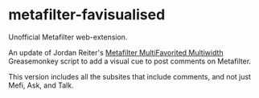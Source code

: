 # metafilter-favisualised

Unofficial Metafilter web-extension.

An update of Jordan Reiter's [Metafilter MultiFavorited Multiwidth](http://userscripts-mirror.org/scripts/review/18788) Greasemonkey script to add a visual cue to post comments on Metafilter.

This version includes all the subsites that include comments, and not just Mefi, Ask, and Talk.